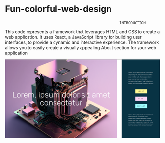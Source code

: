 # Fun-colorful-web-design

                                                        INTRODUCTION
This code represents a framework that leverages HTML and CSS to create a web application. It uses React, a JavaScript library for building user interfaces, to provide a dynamic and interactive experience. The framework allows you to easily create a visually appealing About section for your web application.

![Colourful Web Design](Web-Design.png)
